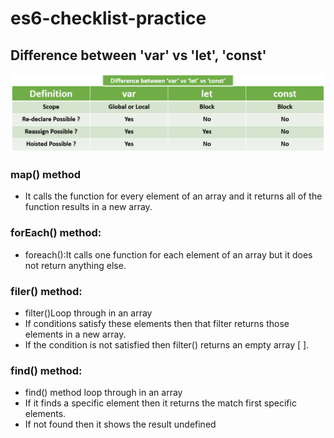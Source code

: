 # es6-checklist-practice

## Difference between 'var' vs 'let', 'const'
<img src="images/variable.png">

### map() method

* It calls the function for every element of an array and it returns  all of the function results in a new array.

### forEach() method:

* foreach():It calls one function for each element of an array but it does not return anything else.

### filer() method:

* filter()Loop through in an array
* If conditions satisfy these elements then that filter returns those elements  in a new array.
* If the condition is not satisfied then filter() returns an empty array [ ].


### find() method:

* find() method loop through in an array
* If it finds a specific element then it returns the match first specific  elements.
* If not found then it shows the result undefined

